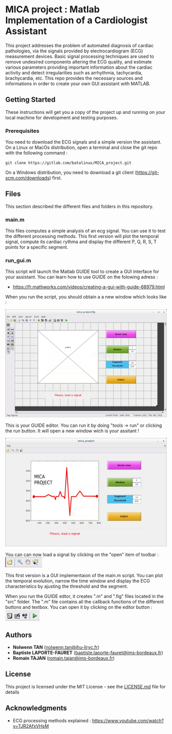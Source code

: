 # MICA project : Matlab Implementation of a Cardiologist Assistant

This project addresses the problem of automated diagnosis of cardiac pathologies, via the signals provided by electrocardiogram (ECG) measurement devices. Basic signal processing techniques are used to remove undesired components altering the ECG quality, and estimate various parameters providing important information about the cardiac activity and detect irregularities such as arrhythmia, tachycardia, brachycardia, etc. This repo provides the necessary sources and informations in order to create your own GUI assistant with MATLAB.

## Getting Started

These instructions will get you a copy of the project up and running on your local machine for development and testing purposes.

### Prerequisites

You need to download the ECG signals and a simple version the assistant. On a Linux or MacOs distribution, open a terminal and close the git repo with the following command : 

```
git clone https://gitlab.com/batalinux/MICA_project.git
```

On a Windows distribution, you need to download a git client (https://git-scm.com/downloads) first.

## Files

This section described the different files and folders in this repository.

### main.m

This files computes a simple analysis of an ecg signal. You can use it to test the different processing methods. 
This first version will plot the temporal signal, compute its cardiac rythma and display the different P, Q, R, S, T points for a specific segment.  

### run_gui.m

This script will launch the Matlab GUIDE tool to create a GUI interface for your assistant. You can learn how to use GUIDE on the folowing adress : 

* https://fr.mathworks.com/videos/creating-a-gui-with-guide-68979.html

When you run the script, you should obtain a a new window which looks like :

![](images/guide.png)

This is your GUIDE editor. You can run it by doing "tools -> run" or clicking the run button. 
It will open a new window wich is your assitant !

![](images/assistant.png)

You can can now load a signal by clicking on the "open" item of toolbar : ![](images/toolbar.png)

This first version is a GUI implementaion of the main.m script. You can plot the temporal evolution, narrow the time window and display the ECG characteristics by ajusting the threshold and the segment.

When you run the GUIDE edtor, it creates ".m" and ".fig" files located in the "src" folder. The ".m" file contains all the callback functions of the different buttons and textbox. You can open it by clicking on the editor button : ![](images/editor.png)

## Authors
* **Nolwenn TAN** (nolwenn.tan@ihu-liryc.fr)
* **Baptiste LAPORTE-FAURET** (baptiste.laporte-fauret@ims-bordeaux.fr)
* **Romain TAJAN** (romain.tajan@ims-bordeaux.fr)

## License

This project is licensed under the MIT License - see the [LICENSE.md](LICENSE.md) file for details

## Acknowledgments

* ECG processing methods explained : https://www.youtube.com/watch?v=TJR2AfxVHsM

